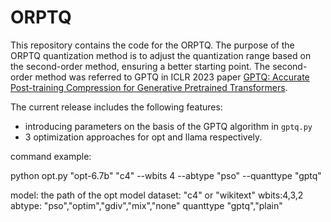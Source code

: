 # ORPTQ

This repository contains the code for the ORPTQ. 
The purpose of the ORPTQ quantization method is to adjust the quantization range based on the second-order method, ensuring a better starting point. The second-order method was referred to GPTQ in ICLR 2023 paper [GPTQ: Accurate Post-training Compression for Generative Pretrained Transformers](https://arxiv.org/abs/2210.17323). 

The current release includes the following features:

* introducing parameters on the basis of the GPTQ algorithm in `gptq.py`
* 3 optimization approaches for opt and llama respectively.

command example:

python opt.py "opt-6.7b" "c4" --wbits 4 --abtype "pso" --quanttype "gptq"

model: the path of the opt model
dataset: "c4" or "wikitext"
wbits:4,3,2
abtype: "pso","optim","gdiv","mix","none"
quanttype "gptq","plain"
